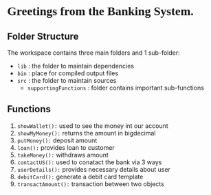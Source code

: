 # <span style="font-family:SF Mono">Greetings from the Banking System.</span>

## Folder Structure


The workspace contains three main folders and 1 sub-folder:

- `lib` : the folder to maintain dependencies
- `bin` : place for compiled output files
- `src` : the folder to maintain sources 
  - `supportingFunctions` : folder contains important sub-functions

## Functions

1. `showWallet():` used to see the money int our account
2. `showMyMoney():` returns the amount in bigdecimal
3. `putMoney():` deposit amount
4. `loan():` provides loan to customer
5. `takeMoney():` withdraws amount
6. `contactUS():` used to conatact the bank via 3 ways
7. `userDetails():` provides necessary details about user
8. `debitCard():` generate a debit card template
9. `transactAmount():` transaction between two objects
